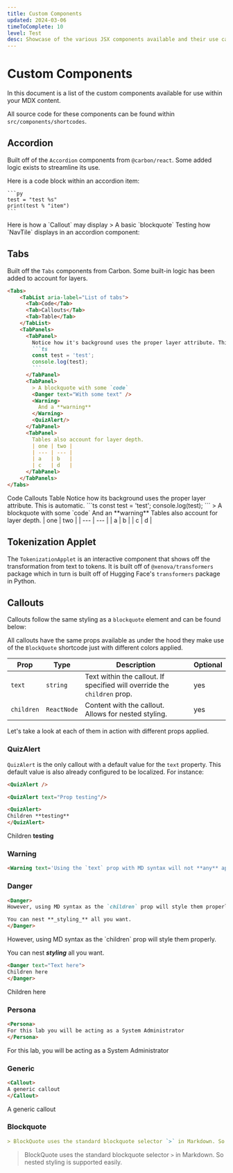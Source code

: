 ```yaml
---
title: Custom Components
updated: 2024-03-06
timeToComplete: 10
level: Test
desc: Showcase of the various JSX components available and their use cases.
---
```


# Custom Components

In this document is a list of the custom components available for use within your MDX content.

All source code for these components can be found within `src/components/shortcodes`.

## Accordion

Built off of the `Accordion` components from `@carbon/react`. Some added logic exists to streamline its use.

<Accordion>
  <AccordionItem title='Code Test'>
    Here is a code block within an accordion item:

    ```py
    test = "test %s"
    print(test % "item")
    ```

  </AccordionItem>
  <AccordionItem title='Callouts'>
    Here is how a `Callout` may display
    > A basic `blockquote`

  </AccordionItem>
  <AccordionItem title='NavTile'>
    Testing how `NavTile` displays in an accordion component:
    <TileGrid>
      <NavTile to='/3-carbon' />
      <NavTile to='/4-content-sourcing' />
      <NavTile to='/5-content-loading' />
      <NavTile to='/6-localization' />
    </TileGrid>
  </AccordionItem>
</Accordion>

## Tabs

Built off the `Tabs` components from Carbon. Some built-in logic has been added to account for layers.

````md
<Tabs>
    <TabList aria-label="List of tabs">
      <Tab>Code</Tab>
      <Tab>Callouts</Tab>
      <Tab>Table</Tab>
    </TabList>
    <TabPanels>
      <TabPanel>
        Notice how it's background uses the proper layer attribute. This is automatic.
        ```ts
        const test = 'test';
        console.log(test);
        ```
      </TabPanel>
      <TabPanel>
        > A blockquote with some `code`
        <Danger text="With some text" />
        <Warning>
          And a **warning**
        </Warning>
        <QuizAlert/>
      </TabPanel>
      <TabPanel>
        Tables also account for layer depth.
        | one | two |
        | --- | --- |
        | a   | b   |
        | c   | d   |
      </TabPanel>
    </TabPanels>
</Tabs>
````

<Tabs>
  <TabList aria-label='List of tabs'>
    <Tab>Code</Tab>
    <Tab>Callouts</Tab>
    <Tab>Table</Tab>
  </TabList>
  <TabPanels>
    <TabPanel>
      Notice how its background uses the proper layer attribute. This is
      automatic. 
      ```ts 
      const test = 'test'; 
      console.log(test); 
      ```
    </TabPanel>
    <TabPanel>
      > A blockquote with some `code`
      <Danger text='A danger item' />
      <Warning>
        And an **warning**
      </Warning>
      <QuizAlert />
    </TabPanel>
    <TabPanel>
      Tables also account for layer depth.
      | one | two |
      | --- | --- |
      | a   | b   |
      | c   | d   |
    </TabPanel>
  </TabPanels>
</Tabs>

## Tokenization Applet

The `TokenizationApplet` is an interactive component that shows off the transformation from text to tokens. It is built off of `@xenova/transformers` package which in turn is built off of Hugging Face's `transformers` package in Python.

<TokenizationApplet />

## Callouts

Callouts follow the same styling as a `blockquote` element and can be found below:

All callouts have the same props available as under the hood they make use of the `BlockQuote` shortcode just with different colors applied.

| Prop       | Type        | Description                                                              | Optional |
| ---------- | ----------- | ------------------------------------------------------------------------ | -------- |
| `text`     | `string`    | Text within the callout. If specified will override the `children` prop. | yes      |
| `children` | `ReactNode` | Content with the callout. Allows for nested styling.                     | yes      |

Let's take a look at each of them in action with different props applied.

### QuizAlert

`QuizAlert` is the only callout with a default value for the `text` property. This default value is also already configured to be localized. For instance:

```md
<QuizAlert />
```

<QuizAlert />

```md
<QuizAlert text="Prop testing"/>
```

<QuizAlert text='Prop testing' />

```md
<QuizAlert>
Children **testing**
</QuizAlert>
```

<QuizAlert>Children **testing**</QuizAlert>

### Warning

```md
<Warning text='Using the `text` prop with MD syntax will not **any** apply styling!'/>
```

<Warning text='Using the `text` prop with MD syntax will not **any** apply styling!' />

### Danger

```md
<Danger>
However, using MD syntax as the `children` prop will style them properly.

You can nest **_styling_** all you want.
</Danger>
```

<Danger>
However, using MD syntax as the `children` prop will style them properly.

You can nest **_styling_** all you want.

</Danger>

```md
<Danger text="Text here">
Children here
</Danger>
```

<Danger text='Text here'>Children here</Danger>

### Persona

```md
<Persona>
For this lab you will be acting as a System Administrator
</Persona>
```

<Persona>
For this lab, you will be acting as a System Administrator
</Persona>

### Generic

```md
<Callout>
A generic callout
</Callout>
```

<Callout>
A generic callout
</Callout>

### Blockquote

```md
> BlockQuote uses the standard blockquote selector `>` in Markdown. So nested styling is supported easily.
```

> BlockQuote uses the standard blockquote selector `>` in Markdown. So nested styling is supported easily.
